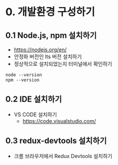 # 0. 개발환경 구성하기
## 0.1 Node.js, npm 설치하기
- https://nodejs.org/en/
- 안정화 버전인 lts 버전 설치하기
- 정상적으로 설치되었는지 터미널에서 확인하기
```terminal
node --version
npm --version
```

## 0.2 IDE 설치하기
- VS CODE 설치하기
	- https://code.visualstudio.com/

## 0.3 redux-devtools 설치하기
- 크롬 브라우저에서 Redux Devtools 설치하기